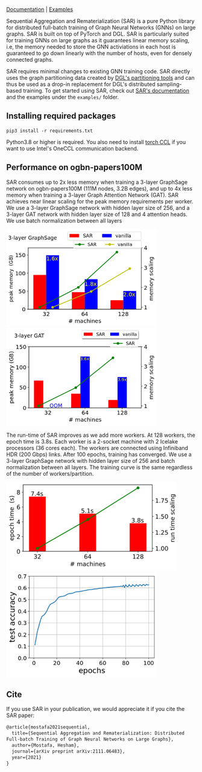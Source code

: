 
[Documentation](https://sar.readthedocs.io/en/latest/) | [Examples](examples/README.md)

Sequential Aggregation and Rematerialization (SAR) is a pure Python library for distributed full-batch training of Graph Neural Networks (GNNs) on large graphs. SAR is built on top of PyTorch and DGL. SAR is particularly suited for training GNNs on large graphs as it guarantees linear memory scaling, i.e, the memory needed to store the GNN activiations in each host is guaranteed to go down linearly with the number of hosts, even for densely connected graphs.

SAR requires minimal changes to existing GNN training code. SAR directly uses the graph partitioning data created by [DGL's partitioning tools](https://docs.dgl.ai/en/0.6.x/generated/dgl.distributed.partition.partition_graph.html) and can thus be used as a drop-in replacement for DGL's distributed sampling-based training. To get started using SAR, check out [SAR's documentation](https://sar.readthedocs.io/en/latest/) and the examples under the `examples/` folder.


## Installing required packages
```shell
pip3 install -r requirements.txt
```
Python3.8 or higher is required. You also need to install [torch CCL](https://github.com/intel/torch-ccl) if you want to use Intel's OneCCL communication backend. 

## Performance on ogbn-papers100M
SAR consumes up to 2x less memory when training a 3-layer GraphSage network on ogbn-papers100M (111M nodes, 3.2B edges), and up to 4x less memory when training a 3-layer Graph Attention Network (GAT). SAR achieves near linear scaling for the peak memory requirements per worker. We use a 3-layer GraphSage network with hidden layer size of 256, and a 3-layer GAT network with hidden layer size of 128 and 4 attention heads. We use batch normalization between all layers

<img src="docs/source/images/papers_sage_memory.png" width="400">  <img src="docs/source/images/papers_gat_memory.png" width="400"> 


The run-time of SAR improves as we add more workers. At 128 workers, the epoch time is 3.8s. Each worker is a 2-socket machine with 2 Icelake processors (36 cores each). The workers are connected using Infiniband HDR (200 Gbps) links. After 100 epochs, training has converged. We use a 3-layer GraphSage network with hidden layer size of 256 and batch normalization between all layers. The training curve is the same regardless of the number of workers/partition. 

<img src="docs/source/images/papers_os_scaling.png" width="450">

<img src="docs/source/images/papers_train_full_doc.png" width="400"> 




## Cite

If you use SAR in your publication, we would appreciate it if you cite the SAR paper:
```
@article{mostafa2021sequential,
  title={Sequential Aggregation and Rematerialization: Distributed Full-batch Training of Graph Neural Networks on Large Graphs},
  author={Mostafa, Hesham},
  journal={arXiv preprint arXiv:2111.06483},
  year={2021}
}
```